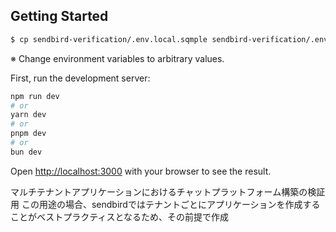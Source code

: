 ## Getting Started

```bash
$ cp sendbird-verification/.env.local.sqmple sendbird-verification/.env.local
```
※ Change environment variables to arbitrary values.

First, run the development server:

```bash
npm run dev
# or
yarn dev
# or
pnpm dev
# or
bun dev
```

Open [http://localhost:3000](http://localhost:3000) with your browser to see the result.

マルチテナントアプリケーションにおけるチャットプラットフォーム構築の検証用
この用途の場合、sendbirdではテナントごとにアプリケーションを作成することがベストプラクティスとなるため、その前提で作成
